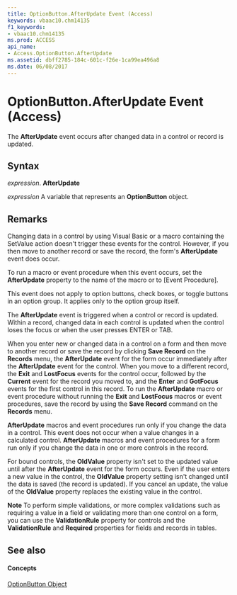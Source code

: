 ```yaml
---
title: OptionButton.AfterUpdate Event (Access)
keywords: vbaac10.chm14135
f1_keywords:
- vbaac10.chm14135
ms.prod: ACCESS
api_name:
- Access.OptionButton.AfterUpdate
ms.assetid: dbff2785-184c-601c-f26e-1ca99ea496a8
ms.date: 06/08/2017
---
```



# OptionButton.AfterUpdate Event (Access)

The  **AfterUpdate** event occurs after changed data in a control or record is updated.


## Syntax

 _expression_. **AfterUpdate**

 _expression_ A variable that represents an **OptionButton** object.


## Remarks

Changing data in a control by using Visual Basic or a macro containing the SetValue action doesn't trigger these events for the control. However, if you then move to another record or save the record, the form's  **AfterUpdate** event does occur.

To run a macro or event procedure when this event occurs, set the  **AfterUpdate** property to the name of the macro or to [Event Procedure].

This event does not apply to option buttons, check boxes, or toggle buttons in an option group. It applies only to the option group itself.

The  **AfterUpdate** event is triggered when a control or record is updated. Within a record, changed data in each control is updated when the control loses the focus or when the user presses ENTER or TAB.

When you enter new or changed data in a control on a form and then move to another record or save the record by clicking  **Save Record** on the **Records** menu, the **AfterUpdate** event for the form occur immediately after the **AfterUpdate** event for the control. When you move to a different record, the **Exit** and **LostFocus** events for the control occur, followed by the **Current** event for the record you moved to, and the **Enter** and **GotFocus** events for the first control in this record. To run the **AfterUpdate** macro or event procedure without running the **Exit** and **LostFocus** macros or event procedures, save the record by using the **Save Record** command on the **Records** menu.

 **AfterUpdate** macros and event procedures run only if you change the data in a control. This event does not occur when a value changes in a calculated control. **AfterUpdate** macros and event procedures for a form run only if you change the data in one or more controls in the record.

For bound controls, the  **OldValue** property isn't set to the updated value until after the **AfterUpdate** event for the form occurs. Even if the user enters a new value in the control, the **OldValue** property setting isn't changed until the data is saved (the record is updated). If you cancel an update, the value of the **OldValue** property replaces the existing value in the control.


 **Note**  To perform simple validations, or more complex validations such as requiring a value in a field or validating more than one control on a form, you can use the  **ValidationRule** property for controls and the **ValidationRule** and **Required** properties for fields and records in tables.


## See also


#### Concepts


[OptionButton Object](optionbutton-object-access.md)

